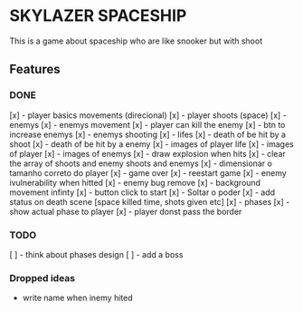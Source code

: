 # SKYLAZER SPACESHIP
This is a game about spaceship who are like snooker but with shoot

## Features

### DONE
[x] - player basics movements (direcional)
[x] - player shoots (space)
[x] - enemys
[x] - enemys movement
[x] - player can kill the enemy
[x] - btn to increase enemys
[x] - enemys shooting
[x] - lifes
[x] - death of be hit by a shoot
[x] - death of be hit by a enemy
[x] - images of player life
[x] - images of player
[x] - images of enemys
[x] - draw explosion when hits
[x] - clear the array of shoots and enemy shoots and enemys
[x] - dimensionar o tamanho correto do player
[x] - game over
[x] - reestart game
[x] - enemy ivulnerability when hitted
[x] - enemy bug remove
[x] - background movement infinty
[x] - button click to start
[x] - Soltar o poder
[x] - add status on death scene [space killed time, shots given etc]
[x] - phases
[x] - show actual phase to player
[x] - player donst pass the border

### TODO
[ ] - think about phases design
[ ] - add a boss


### Dropped ideas
- write name when inemy hited